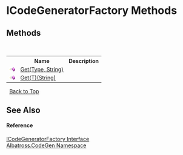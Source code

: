 # ICodeGeneratorFactory Methods
 


## Methods
&nbsp;<table><tr><th></th><th>Name</th><th>Description</th></tr><tr><td>![Public method](media/pubmethod.gif "Public method")</td><td><a href="M_Albatross_CodeGen_ICodeGeneratorFactory_Get.md">Get(Type, String)</a></td><td /></tr><tr><td>![Public method](media/pubmethod.gif "Public method")</td><td><a href="M_Albatross_CodeGen_ICodeGeneratorFactory_Get__1.md">Get(T)(String)</a></td><td /></tr></table>&nbsp;
<a href="#icodegeneratorfactory-methods">Back to Top</a>

## See Also


#### Reference
<a href="T_Albatross_CodeGen_ICodeGeneratorFactory.md">ICodeGeneratorFactory Interface</a><br /><a href="N_Albatross_CodeGen.md">Albatross.CodeGen Namespace</a><br />